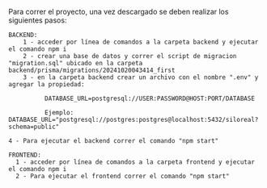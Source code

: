   Para correr el proyecto, una vez descargado se deben realizar los siguientes pasos:

    BACKEND:
        1 - acceder por línea de comandos a la carpeta backend y ejecutar el comando npm i
        2 - crear una base de datos y correr el script de migracion "migration.sql" ubicado en la carpeta backend/prisma/migrations/20241020043414_first
        3 - en la carpeta backend crear un archivo con el nombre ".env" y agregar la propiedad:
    
              DATABASE_URL=postgresql://USER:PASSWORD@HOST:PORT/DATABASE
              
              Ejemplo: DATABASE_URL="postgresql://postgres:postgres@localhost:5432/siloreal?schema=public"
              
    4 - Para ejecutar el backend correr el comando "npm start"

    FRONTEND:
      1 - acceder por línea de comandos a la carpeta frontend y ejecutar el comando npm i
      2 - Para ejecutar el frontend correr el comando "npm start"
